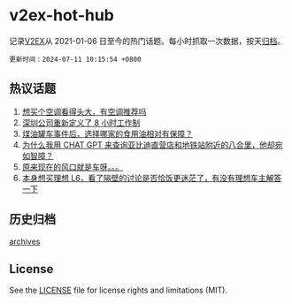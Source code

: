 # v2ex-hot-hub

 记录[V2EX](https://www.v2ex.com/)从 2021-01-06 日至今的热门话题。每小时抓取一次数据，按天[归档](archives)。

`更新时间：2024-07-11 10:15:54 +0800`

## 热议话题

1. [想买个空调看得头大，有空调推荐吗](https://www.v2ex.com/t/1056157)
1. [深圳公司重新定义了 8 小时工作制](https://www.v2ex.com/t/1056196)
1. [煤油罐车事件后，选择哪家的食用油相对有保障？](https://www.v2ex.com/t/1056439)
1. [为什么我用 CHAT GPT 来查询亚比迪直营店和地铁站附近的八合里，他却宛如智障？](https://www.v2ex.com/t/1056231)
1. [原来现在的风口就是车呀。。。](https://www.v2ex.com/t/1056241)
1. [本身想买理想 L6，看了隔壁的讨论是否恰饭更迷茫了，有没有理想车主解答一下](https://www.v2ex.com/t/1056271)

## 历史归档

[archives](archives)

## License

See the [LICENSE](LICENSE) file for license rights and limitations (MIT).
